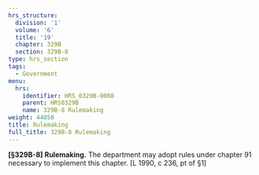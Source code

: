 ```yaml
---
hrs_structure:
  division: '1'
  volume: '6'
  title: '19'
  chapter: 329B
  section: 329B-8
type: hrs_section
tags:
  - Government
menu:
  hrs:
    identifier: HRS_0329B-0008
    parent: HRS0329B
    name: 329B-8 Rulemaking
weight: 44050
title: Rulemaking
full_title: 329B-8 Rulemaking
---
```

**[§329B-8] Rulemaking.** The department may adopt rules under chapter 91 necessary to implement this chapter. [L 1990, c 236, pt of §1]
